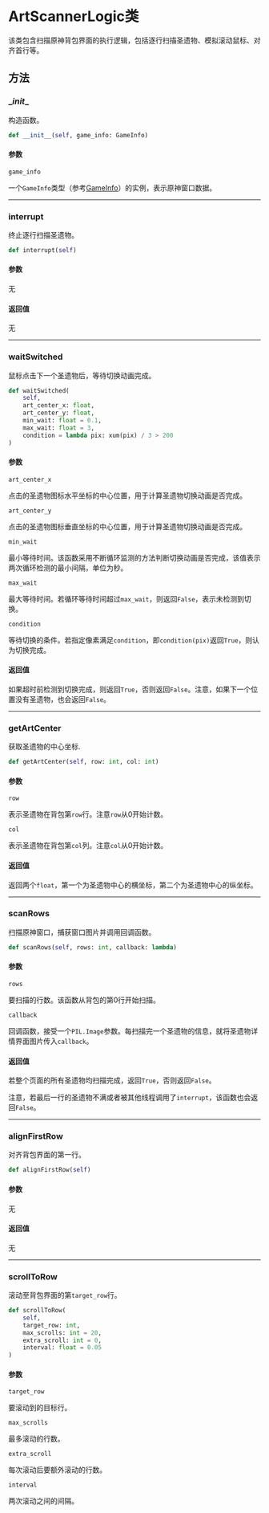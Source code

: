 # ArtScannerLogic类

该类包含扫描原神背包界面的执行逻辑，包括逐行扫描圣遗物、模拟滚动鼠标、对齐首行等。

## 方法

### \__init__

构造函数。

```python
def __init__(self, game_info: GameInfo)
```

#### 参数

``game_info``

一个``GameInfo``类型（参考[GameInfo](/source/art_scanner_logic/GameInfo)）的实例，表示原神窗口数据。

---

### interrupt

终止逐行扫描圣遗物。

```python
def interrupt(self)
```

#### 参数

无

#### 返回值

无

---

### waitSwitched

鼠标点击下一个圣遗物后，等待切换动画完成。

```python
def waitSwitched(
    self,
    art_center_x: float,
    art_center_y: float,
    min_wait: float = 0.1,
    max_wait: float = 3,
    condition = lambda pix: xum(pix) / 3 > 200
)
```

#### 参数

``art_center_x``

点击的圣遗物图标水平坐标的中心位置，用于计算圣遗物切换动画是否完成。

``art_center_y``

点击的圣遗物图标垂直坐标的中心位置，用于计算圣遗物切换动画是否完成。

``min_wait``

最小等待时间。该函数采用不断循环监测的方法判断切换动画是否完成，该值表示两次循环检测的最小间隔，单位为秒。

``max_wait``

最大等待时间。若循环等待时间超过``max_wait``，则返回``False``，表示未检测到切换。

``condition``

等待切换的条件。若指定像素满足``condition``，即``condition(pix)``返回``True``，则认为切换完成。

#### 返回值

如果超时前检测到切换完成，则返回``True``，否则返回``False``。注意，如果下一个位置没有圣遗物，也会返回``False``。

---

### getArtCenter

获取圣遗物的中心坐标.

```python
def getArtCenter(self, row: int, col: int)
```

#### 参数

``row``

表示圣遗物在背包第``row``行。注意``row``从0开始计数。

``col``

表示圣遗物在背包第``col``列。注意``col``从0开始计数。

#### 返回值

返回两个``float``，第一个为圣遗物中心的横坐标，第二个为圣遗物中心的纵坐标。

---

### scanRows

扫描原神窗口，捕获窗口图片并调用回调函数。

```python
def scanRows(self, rows: int, callback: lambda)
```

#### 参数

``rows``

要扫描的行数。该函数从背包的第0行开始扫描。

``callback``

回调函数，接受一个``PIL.Image``参数。每扫描完一个圣遗物的信息，就将圣遗物详情界面图片传入``callback``。

#### 返回值

若整个页面的所有圣遗物均扫描完成，返回``True``，否则返回``False``。

注意，若最后一行的圣遗物不满或者被其他线程调用了``interrupt``，该函数也会返回``False``。

---

### alignFirstRow

对齐背包界面的第一行。

```python
def alignFirstRow(self)
```

#### 参数

无

#### 返回值

无

---

### scrollToRow

滚动至背包界面的第``target_row``行。

```python
def scrollToRow(
    self,
    target_row: int,
    max_scrolls: int = 20,
    extra_scroll: int = 0,
    interval: float = 0.05
)
```

#### 参数

``target_row``

要滚动到的目标行。

``max_scrolls``

最多滚动的行数。

``extra_scroll``

每次滚动后要额外滚动的行数。

``interval``

两次滚动之间的间隔。
